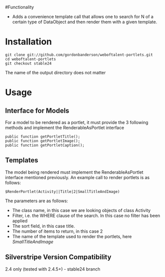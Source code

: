 #Functionality
* Adds a convenience template call that allows one to search for N of a certain type of DataObject and then render them with a given template.

# Installation
    git clone git://github.com/gordonbanderson/weboftalent-portlets.git
    cd weboftalent-portlets
    git checkout stable24

The name of the output directory does not matter

# Usage

## Interface for Models
For a model to be rendered as a portlet, it must provide the 3 following methods and implement the RenderableAsPortlet interface

	public function getPortletTitle();
	public function getPortletImage();
	public function getPortletCaption();


## Templates
The model being rendered must implement the RenderableAsPortlet interface mentioned previously.  An example call to render portlets is as follows:

	$RenderPortlet(Activity||Title|2|SmallTitleAndImage)

The parameters are as follows:

* The class name, in this case we are looking objects of class Activity
* Filter, i.e. the WHERE clause of the search.  In this case no filter has been applied
* The sort field, in this case title.
* The number of items to return, in this case 2
* The name of the template used to render the portlets, here _SmallTitleAndImage_






## Silverstripe Version Compatibility
2.4 only (tested with 2.4.5+) - stable24 branch